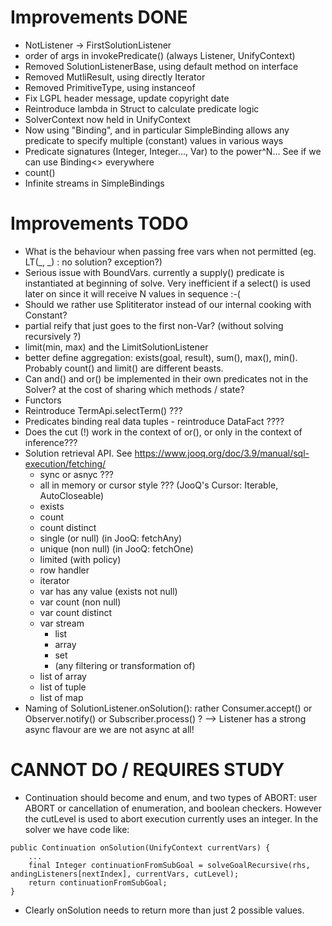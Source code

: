 # Improvements DONE
- NotListener -> FirstSolutionListener
- order of args in invokePredicate() (always Listener, UnifyContext)
- Removed SolutionListenerBase, using default method on interface
- Removed MutliResult, using directly Iterator<UnifyContext>
- Removed PrimitiveType, using instanceof
- Fix LGPL header message, update copyright date
- Reintroduce lambda in Struct to calculate predicate logic
- SolverContext now held in UnifyContext
- Now using "Binding", and in particular SimpleBinding allows any predicate to specify multiple (constant) values in various ways
- Predicate signatures (Integer, Integer..., Var<Integer>) to the power^N... See if we can use Binding<> everywhere
- count()
- Infinite streams in SimpleBindings


# Improvements TODO
- What is the behaviour when passing free vars when not permitted (eg. LT(_, _) : no solution? exception?)
- Serious issue with BoundVars. currently a supply() predicate is instantiated at beginning of solve.
   Very inefficient if a select() is used later on since it will receive N values in sequence :-(
- Should we rather use Splititerator instead of our internal cooking with Constant<T>?
- partial reify that just goes to the first non-Var? (without solving recursively ?)
- limit(min, max) and the LimitSolutionListener
- better define aggregation: exists(goal, result), sum(), max(), min(). Probably count() and limit() are different beasts.
- Can and() and or() be implemented in their own predicates not in the Solver? at the cost of sharing which methods / state?
- Functors
- Reintroduce TermApi.selectTerm() ???
- Predicates binding real data tuples - reintroduce DataFact ????
- Does the cut (!) work in the context of or(), or only in the context of inference???
- Solution retrieval API. See https://www.jooq.org/doc/3.9/manual/sql-execution/fetching/
  - sync or asnyc ???
  - all in memory or cursor style ???  (JooQ's Cursor: Iterable<R>, AutoCloseable)
  - exists
  - count
  - count distinct
  - single (or null)  (in JooQ: fetchAny)
  - unique (non null) (in JooQ: fetchOne)
  - limited (with policy)
  - row handler
  - iterator
  - var has any value (exists not null)
  - var count (non null)
  - var count distinct
  - var stream
    - list
    - array
    - set
    - (any filtering or transformation of)
  - list of array
  - list of tuple
  - list of map
- Naming of SolutionListener.onSolution(): rather Consumer.accept() or Observer.notify() or Subscriber.process() ?
    --> Listener has a strong async flavour are we are not async at all!


# CANNOT DO / REQUIRES STUDY
- Continuation should become and enum, and two types of ABORT: user ABORT or cancellation of enumeration, and boolean checkers.
  However the cutLevel is used to abort execution currently uses an integer.
  In the solver we have code like:
```
public Continuation onSolution(UnifyContext currentVars) {
    ...
    final Integer continuationFromSubGoal = solveGoalRecursive(rhs, andingListeners[nextIndex], currentVars, cutLevel);
    return continuationFromSubGoal;
}
```
-  Clearly onSolution needs to return more than just 2 possible values.
